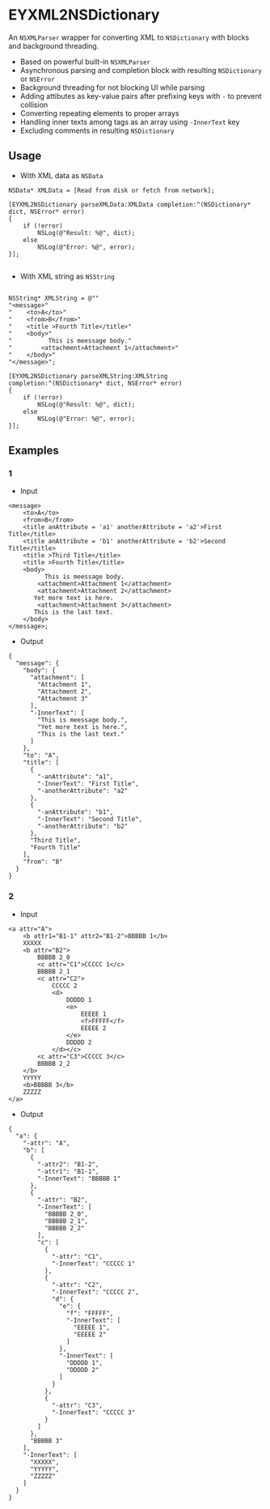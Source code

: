 # EYXML2NSDictionary
An `NSXMLParser` wrapper for converting XML to `NSDictionary` with blocks and background threading.

- Based on powerful built-in `NSXMLParser`
- Asynchronous parsing and completion block with resulting `NSDictionary` or `NSError`
- Background threading for not blocking UI while parsing
- Adding attibutes as key-value pairs after prefixing keys with `-` to prevent collision
- Converting repeating elements to proper arrays
- Handling inner texts among tags as an array using `-InnerText` key  
- Excluding comments in resulting `NSDictionary`


## Usage

- With XML data as `NSData`

```
NSData* XMLData = [Read from disk or fetch from network];

[EYXML2NSDictionary parseXMLData:XMLData completion:^(NSDictionary* dict, NSError* error)
{
    if (!error)
        NSLog(@"Result: %@", dict);
    else
        NSLog(@"Error: %@", error);
}];
    
```
    
- With XML string as `NSString`

```

NSString* XMLString = @""
"<message>"
"    <to>A</to>"
"    <from>B</from>"
"    <title >Fourth Title</title>"
"    <body>"
"          This is meessage body."
"        <attachment>Attachment 1</attachment>"
"    </body>"
"</message>";

[EYXML2NSDictionary parseXMLString:XMLString completion:^(NSDictionary* dict, NSError* error)
{
    if (!error)
        NSLog(@"Result: %@", dict);
    else
        NSLog(@"Error: %@", error);
}];
```

## Examples
### 1

- Input

```
<message>
    <to>A</to>
    <from>B</from>
    <title anAttribute = 'a1' anotherAttribute = 'a2'>First Title</title>
    <title anAttribute = 'b1' anotherAttribute = 'b2'>Second Title</title>
    <title >Third Title</title>
    <title >Fourth Title</title>
    <body>
          This is meessage body.
        <attachment>Attachment 1</attachment>
        <attachment>Attachment 2</attachment>
       Yet more text is here.
        <attachment>Attachment 3</attachment>
       This is the last text.
    </body>
</message>;
```

- Output

```
{
  "message": {
    "body": {
      "attachment": [
        "Attachment 1",
        "Attachment 2",
        "Attachment 3"
      ],
      "-InnerText": [
        "This is meessage body.",
        "Yet more text is here.",
        "This is the last text."
      ]
    },
    "to": "A",
    "title": [
      {
        "-anAttribute": "a1",
        "-InnerText": "First Title",
        "-anotherAttribute": "a2"
      },
      {
        "-anAttribute": "b1",
        "-InnerText": "Second Title",
        "-anotherAttribute": "b2"
      },
      "Third Title",
      "Fourth Title"
    ],
    "from": "B"
  }
}
```

### 2

- Input

```
<a attr="A">
    <b attr1="B1-1" attr2="B1-2">BBBBB 1</b>
    XXXXX    
    <b attr="B2">
        BBBBB 2_0
        <c attr="C1">CCCCC 1</c>
        BBBBB 2_1 
        <c attr="C2">
            CCCCC 2
            <d>
                DDDDD 1
                <e>
                    EEEEE 1
                    <f>FFFFF</f>
                    EEEEE 2
                </e>
                DDDDD 2
            </d></c>
        <c attr="C3">CCCCC 3</c>
        BBBBB 2_2
    </b>
    YYYYY
    <b>BBBBB 3</b>
    ZZZZZ
</a>
```

- Output

```
{
  "a": {
    "-attr": "A",
    "b": [
      {
        "-attr2": "B1-2",
        "-attr1": "B1-1",
        "-InnerText": "BBBBB 1"
      },
      {
        "-attr": "B2",
        "-InnerText": [
          "BBBBB 2_0",
          "BBBBB 2_1",
          "BBBBB 2_2"
        ],
        "c": [
          {
            "-attr": "C1",
            "-InnerText": "CCCCC 1"
          },
          {
            "-attr": "C2",
            "-InnerText": "CCCCC 2",
            "d": {
              "e": {
                "f": "FFFFF",
                "-InnerText": [
                  "EEEEE 1",
                  "EEEEE 2"
                ]
              },
              "-InnerText": [
                "DDDDD 1",
                "DDDDD 2"
              ]
            }
          },
          {
            "-attr": "C3",
            "-InnerText": "CCCCC 3"
          }
        ]
      },
      "BBBBB 3"
    ],
    "-InnerText": [
      "XXXXX",
      "YYYYY",
      "ZZZZZ"
    ]
  }
}
```
